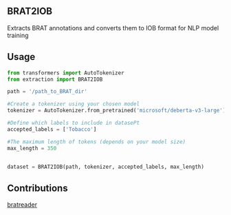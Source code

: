 ## BRAT2IOB

Extracts BRAT annotations and converts them to IOB format for NLP model training

## Usage

```python
from transformers import AutoTokenizer
from extraction import BRAT2IOB

path = '/path_to_BRAT_dir'

#Create a tokenizer using your chosen model
tokenizer = AutoTokenizer.from_pretrained('microsoft/deberta-v3-large')

#Define which labels to include in datasePt
accepted_labels = ['Tobacco'] 

#The maximum length of tokens (depends on your model size)
max_length = 350


dataset = BRAT2IOB(path, tokenizer, accepted_labels, max_length)

```


## Contributions

[bratreader](https://github.com/clips/bratreader)
